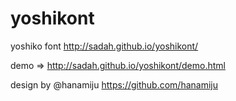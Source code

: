 # yoshikont

yoshiko font http://sadah.github.io/yoshikont/

demo => http://sadah.github.io/yoshikont/demo.html

design by @hanamiju https://github.com/hanamiju
